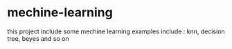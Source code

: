 # mechine-learning
this project include some mechine learning examples include : knn, decision tree, beyes and so on

